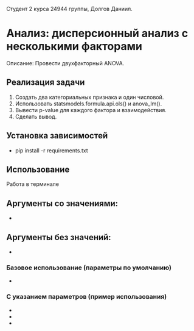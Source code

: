 Студент 2 курса 24944 группы, Долгов Даниил.

# Анализ: дисперсионный анализ с несколькими факторами
Описание: Провести двухфакторный ANOVA.

## Реализация задачи
1. Создать два категориальных признака и один числовой.
2. Использовать statsmodels.formula.api.ols() и anova_lm().
3. Вывести p-value для каждого фактора и взаимодействия.
4. Сделать вывод.

## Установка зависимостей
- pip install -r requirements.txt

## Использование
Работа в терминале

Аргументы со значениями:
- 
- 

Аргументы без значений:
- 
- 

### Базовое использование (параметры по умолчанию)
- 

### С указанием параметров (пример использования)
- 
- 
- 